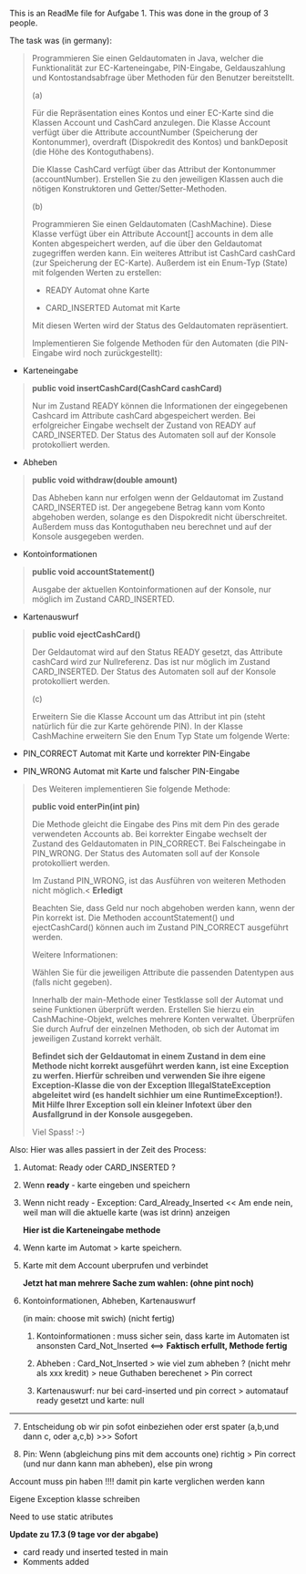 This is an ReadMe file for Aufgabe 1. This was done in the group of 3 people.

The task was (in germany):

> Programmieren Sie einen Geldautomaten in Java, welcher die Funktionalität zur EC-Karteneingabe, PIN-Eingabe, Geldauszahlung und Kontostandsabfrage über Methoden für den Benutzer bereitstellt.
> 
> (a)
> 
> Für die Repräsentation eines Kontos und einer EC-Karte sind die Klassen Account und CashCard anzulegen. Die Klasse Account verfügt über die Attribute accountNumber (Speicherung der Kontonummer), overdraft (Dispokredit des Kontos) und bankDeposit (die Höhe des Kontoguthabens).
> 
> Die Klasse CashCard verfügt über das Attribut der Kontonummer (accountNumber). Erstellen Sie zu den jeweiligen Klassen auch die nötigen Konstruktoren und Getter/Setter-Methoden.
> 
> (b)
> 
> Programmieren Sie einen Geldautomaten (CashMachine). Diese Klasse verfügt über ein Attribute Account[] accounts in dem alle Konten abgespeichert werden, auf die über den Geldautomat zugegriffen werden kann. Ein weiteres Attribut ist CashCard cashCard (zur Speicherung der EC-Karte). Außerdem ist ein Enum-Typ (State) mit folgenden Werten zu erstellen:
> 
>  
> - READY Automat ohne Karte
>  
> - CARD_INSERTED Automat mit Karte
> 
> Mit diesen Werten wird der Status des Geldautomaten repräsentiert.
> 
> Implementieren Sie folgende Methoden für den Automaten (die PIN-Eingabe wird noch zurückgestellt):
> 
> 
-  Karteneingabe
> 
> **public void insertCashCard(CashCard cashCard)**
> 
> Nur im Zustand READY können die Informationen der eingegebenen Cashcard im Attribute cashCard abgespeichert werden. Bei erfolgreicher Eingabe wechselt der Zustand von READY auf CARD_INSERTED. Der Status des Automaten soll auf der Konsole protokolliert werden.
> 
> 
-    Abheben
> 
> **public void withdraw(double amount)**
> 
> Das Abheben kann nur erfolgen wenn der Geldautomat im Zustand CARD_INSERTED ist. Der angegebene Betrag kann vom Konto abgehoben werden, solange es den Dispokredit nicht überschreitet. Außerdem muss das Kontoguthaben neu berechnet und auf der Konsole ausgegeben werden.
> 
> 
-  Kontoinformationen
> 
> **public void accountStatement()**
> 
> Ausgabe der aktuellen Kontoinformationen auf der Konsole, nur möglich im Zustand CARD_INSERTED.
> 
>
-  Kartenauswurf
> 
> **public void ejectCashCard()**
> 
> Der Geldautomat wird auf den Status READY gesetzt, das Attribute cashCard wird zur Nullreferenz. Das ist nur möglich im Zustand CARD_INSERTED. Der Status des Automaten soll auf der Konsole protokolliert werden.
> 
> (c)
> 
> Erweitern Sie die Klasse Account um das Attribut int pin (steht natürlich für die zur Karte gehörende PIN). In der Klasse CashMachine erweitern Sie den Enum Typ State um folgende Werte:
> 
> 
- PIN_CORRECT Automat mit Karte und korrekter PIN-Eingabe
> 
> 
- PIN_WRONG Automat mit Karte und falscher PIN-Eingabe
> 
> Des Weiteren implementieren Sie folgende Methode:
> 
>  **public void enterPin(int pin)**
> 
> Die Methode gleicht die Eingabe des Pins mit dem Pin des gerade verwendeten Accounts ab. Bei korrekter Eingabe wechselt der Zustand des Geldautomaten in PIN_CORRECT. Bei Falscheingabe in PIN_WRONG. Der Status des Automaten soll auf der Konsole protokolliert werden.
> 
> Im Zustand PIN_WRONG, ist das Ausführen von weiteren Methoden nicht möglich.< **Erledigt**
> 
> Beachten Sie, dass Geld nur noch abgehoben werden kann, wenn der Pin korrekt ist. Die Methoden accountStatement() und ejectCashCard() können auch im Zustand PIN_CORRECT ausgeführt werden.
> 
> Weitere Informationen:
> 
> Wählen Sie für die jeweiligen Attribute die passenden Datentypen aus (falls nicht gegeben).
> 
> Innerhalb der main-Methode einer Testklasse soll der Automat und seine Funktionen überprüft werden. Erstellen Sie hierzu ein CashMachine-Objekt, welches mehrere Konten verwaltet. Überprüfen Sie durch Aufruf der einzelnen Methoden, ob sich der Automat im jeweiligen Zustand korrekt verhält.
> 
> **Befindet sich der Geldautomat in einem Zustand in dem eine Methode nicht korrekt ausgeführt werden kann, ist eine Exception zu werfen. Hierfür schreiben und verwenden Sie ihre eigene Exception-Klasse die von der Exception IllegalStateException abgeleitet wird (es handelt sichhier um eine RuntimeException!). Mit Hilfe Ihrer Exception soll ein kleiner Infotext über den Ausfallgrund in der Konsole ausgegeben.**
> 
> Viel Spass! :-)


Also:
Hier was alles passiert in der Zeit des Process:

1.  Automat: Ready oder CARD_INSERTED ?
2.  Wenn **ready** -  karte eingeben und speichern
3.  Wenn nicht ready - Exception: Card_Already_Inserted << Am ende nein, weil man will die aktuelle karte (was ist drinn) anzeigen

	
	**Hier ist die Karteneingabe methode**


4.  Wenn karte im Automat > karte speichern.
5.  Karte mit dem Account uberprufen und verbindet

 	**Jetzt hat man mehrere Sache zum wahlen: (ohne pint noch)** 

6. 	Kontoinformationen, Abheben, Kartenauswurf

	(in main: choose mit swich) (nicht fertig)
	
	1) Kontoinformationen : muss sicher sein, dass karte im Automaten ist ansonsten Card_Not_Inserted <==> **Faktisch erfullt, Methode fertig** 

	2) Abheben : Card_Not_Inserted > wie viel zum abheben ? (nicht mehr als xxx kredit) > neue Guthaben berechenet > Pin correct 

	3) Kartenauswurf: nur bei card-inserted und pin correct > automatauf ready gesetzt und karte: null
__________________
7.  Entscheidung ob wir pin sofot einbeziehen oder erst spater (a,b,und dann c, oder a,c,b) >>> Sofort

8.  Pin: Wenn (abgleichung pins mit dem accounts one) richtig > Pin correct (und nur dann kann man abheben), else pin wrong 

Account muss pin haben !!!! damit pin karte verglichen werden kann

Eigene Exception klasse schreiben

Need to use static atributes

**Update zu 17.3 (9 tage vor der abgabe)**

- card ready und inserted tested in main
- Komments added


